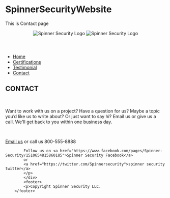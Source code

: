 SpinnerSecurityWebsite
======================

This is Contact page
<!DOCTYPE html>
<html lang = "en">
<head>
<meta charset = "UTF-8">
<meta name = "author" content= "john goure, abdullah alobaidan, saud alshammari, robert meyer">
<meta name = "description" content = "">
<meta name = "keyword" content="">
<link type="text/css" rel="stylesheet" href="css/contact.css">
<title>Spinner Security Contact</title>
</head>
<body>
<div id="container">
<nav id ="navigation">
<header id = "logo">
<img alt="Spinner Security Logo" src="http://www.spinnerseecurity.com/images/spinnerlogo.png">
<img alt="Spinner Security Logo" src="http://www.spinnerseecurity.com/images/spinnerlogo.png">
</header>
<ul>
<li><a href="http://www.spinnersecurity.com" title="Home Page">Home </a></li>
<li><a href="http://www.spinnersecurity.com/certification.html" title="Certifications">Certifications </a></li>
<li><a href="http://www.spinnersecurity.com/testimonial.html" title="Testimonials">Testimonial </a></li>
<li><a href="http://www.spinnersecurity.com/contact.html" title="Contact Us">Contact </a></li>
</ul>
</nav>
</div>
<div id="page-wrap">
			<h2>CONTACT</h2> 
			<br>
			<p> Want to work with us on a project? Have a question for us? Maybe a topic you’d like us to write about? Or just want to say hi? Email us or give us a call. We'll get back to you within one business day.<p>
			<br>
			<p><a href="mailto:help.spinner@gmail.com">Email us</a> 
			or call us 800-555-8888
			
			Follow us on <a href="https://www.facebook.com/pages/Spinner-Security/1510654815860185">Spinner Security Facebook</a>
			or
			<a href="https://twitter.com/Spinnersecurity">spinner security twitter</a>
			</p>
			</div>
			<footer>
			<p>Copyright Spinner Security LLC.
		</footer>
</body>
</html>
